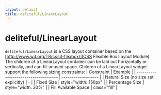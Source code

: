 ```yaml
---
layout: default
title: deliteful/LinearLayout
---
```


# deliteful/LinearLayout

`deliteful/LinearLayout` is a CSS layout container based on the [http://www.w3.org/TR/css3-flexbox/](CSS Flexible Box Layout Module). The children of a LinearLayout container can be laid out horizontally or vertically, and can fill unused space. Children of a LinearLayout widget support the following sizing constraints: 
| Constraint                            | Example              |
| ------------------------------------- | -------------------  |
| Natural Size (no size set explicitly) | -                    |
| Fixed Size                            | style="width: 150px" |
| Percentage Size                       | style="width: 30%"   |
| Fill Available Space                  | class="fill"         |
 
